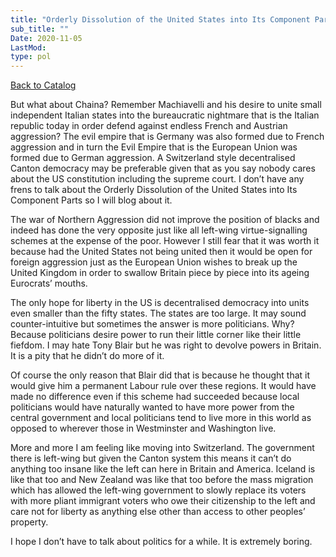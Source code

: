 ```yaml
---
title: "Orderly Dissolution of the United States into Its Component Parts"
sub_title: ""
Date: 2020-11-05
LastMod:
type: pol
---
```


[Back to Catalog](/)

But what about Chaina? Remember Machiavelli and his desire to unite small independent Italian states into the bureaucratic nightmare that is the Italian republic today in order defend against endless French and Austrian aggression? The evil empire that is Germany was also formed due to French aggression and in turn the Evil Empire that is the European Union was formed due to German aggression. A Switzerland style decentralised Canton democracy may be preferable given that as you say nobody cares about the US constitution including the supreme court. I don’t have any frens to talk about the Orderly Dissolution of the United States into Its Component Parts so I will blog about it.

The war of Northern Aggression did not improve the position of blacks and indeed has done the very opposite just like all left-wing virtue-signalling schemes at the expense of the poor. However I still fear that it was worth it because had the United States not being united then it would be open for foreign aggression just as the European Union wishes to break up the United Kingdom in order to swallow Britain piece by piece into its ageing Eurocrats’ mouths.

The only hope for liberty in the US is decentralised democracy into units even smaller than the fifty states. The states are too large. It may sound counter-intuitive but sometimes the answer is more politicians. Why? Because politicians desire power to run their little corner like their little fiefdom. I may hate Tony Blair but he was right to devolve powers in Britain. It is a pity that he didn’t do more of it.

Of course the only reason that Blair did that is because he thought that it would give him a permanent Labour rule over these regions. It would have made no difference even if this scheme had succeeded because local politicians would have naturally wanted to have more power from the central government and local politicians tend to live more in this world as opposed to wherever those in Westminster and Washington live.

More and more I am feeling like moving into Switzerland. The government there is left-wing but given the Canton system this means it can’t do anything too insane like the left can here in Britain and America. Iceland is like that too and New Zealand was like that too before the mass migration which has allowed the left-wing government to slowly replace its voters with more pliant immigrant voters who owe their citizenship to the left and care not for liberty as anything else other than access to other peoples’ property.

I hope I don’t have to talk about politics for a while. It is extremely boring.
